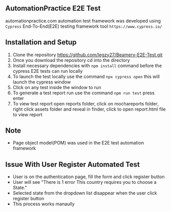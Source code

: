##  AutomationPractice E2E Test

automationpractice.com  automation test framework was developed using `Cypress` End-To-End(E2E) testing framework tool
`https://www.cypress.io/`



## Installation and Setup

1. Clone the repository https://github.com/legzy27/Beamery-E2E-Test.git
2. Once you download the repository cd into the directory 
3. Install necessary dependencies with `npm install` command before the cypress E2E tests can run locally
4. To launch the test locally use the command `npx cypress open` this will launch the cypress  window 
5. Click on any test inside the window to run
6. To generate a test report run use the command `npm run test` press enter
6. To view test report open reports folder, click on mochareports folder, right click assets folder and reveal in finder, click to open report.html file to view report

## Note
* Page object model(POM) was used in the E2E test automation framework


## Issue With User Register Automated Test
 * User is on the authentication page, fill the form and click register button
 * User will see "There is 1 error This country requires you to choose a State."
 * Selected state from the dropdown list disappear when the user click register button
 * This process works manaully
